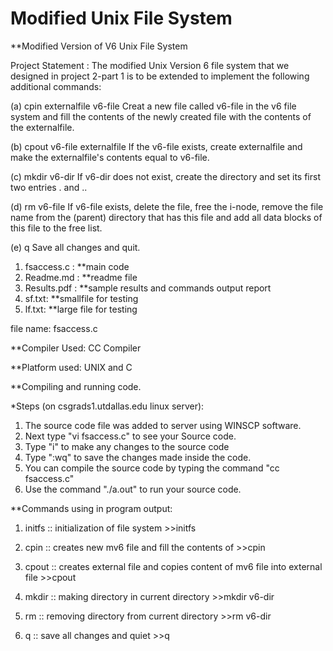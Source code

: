 # Modified Unix File System 

**Modified Version of V6 Unix File System


Project Statement :
The modified Unix Version 6 file system that we designed in project 2-part 1 is to be extended to implement the following additional commands:

(a) cpin externalfile v6-file
Creat a new file called v6-file in the v6 file system and fill the contents of the newly created file with the contents of the externalfile.

(b) cpout v6-file externalfile
If the v6-file exists, create externalfile and make the externalfile's contents equal to v6-file.

(c) mkdir v6-dir
If v6-dir does not exist, create the directory and set its first two entries . and ..

(d) rm v6-file
If v6-file exists, delete the file, free the i-node, remove the file name from the (parent) directory that has this file and add all data blocks of this file to the free list.

(e) q
Save all changes and quit.


1. fsaccess.c : **main code
2. Readme.md : **readme file
3. Results.pdf : **sample results and commands output report
4. sf.txt: **smallfile for testing
5. lf.txt: **large file for testing

file name: fsaccess.c

**Compiler Used:
CC  Compiler

**Platform used: 
UNIX and C
 
**Compiling and running code.



*Steps (on csgrads1.utdallas.edu linux server):
1. The source code file was added to server using WINSCP software.
2. Next type "vi fsaccess.c" to see your Source code. 
3. Type "i" to make any changes to the source code
4. Type ":wq" to save the changes made inside the code.
5. You can compile the source code by typing the command "cc fsaccess.c"
6. Use the command "./a.out" to run your source code.


**Commands using in program output:

1. initfs :: initialization of file system 
             >>initfs <file system name> <number of blocks> <number of inodes>

2. cpin   :: creates new mv6 file and fill the contents of 
 	    >>cpin <external file> <mv6-file> 
 
3. cpout  :: creates external file and copies content of mv6 file into external file 
 	    >>cpout <mv6-file> <external file>
 
4. mkdir  :: making directory in current directory
 	    >>mkdir v6-dir
5. rm     :: removing directory  from current directory
            >>rm v6-dir
6. q      :: save all changes and quiet
	    >>q
